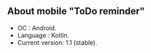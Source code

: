 ## About mobile "ToDo reminder"
- OC : Android.
- Language : Kotlin.
- Current version: 1.1 (stable).

